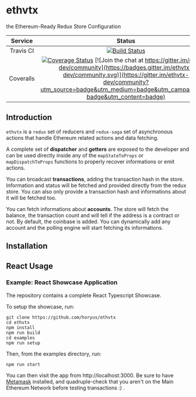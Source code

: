 # ethvtx

the Ethereum-Ready Redux Store Configuration

| Service | Status |
| :---: | :---: |
| Travis CI | [![Build Status](https://travis-ci.org/Horyus/ethvtx.svg?branch=develop)](https://travis-ci.org/Horyus/ethvtx) |
| Coveralls | [![Coverage Status](https://coveralls.io/repos/github/Horyus/ethvtx/badge.svg?branch=develop)](https://coveralls.io/github/Horyus/ethvtx?branch=develop) [![Join the chat at https://gitter.im/ethvtx-dev/community](https://badges.gitter.im/ethvtx-dev/community.svg)](https://gitter.im/ethvtx-dev/community?utm_source=badge&utm_medium=badge&utm_campaign=pr-badge&utm_content=badge) |

## Introduction

`ethvtx` is a `redux` set of reducers and `redux-saga` set of asynchronous actions that handle Ethereum related actions and data fetching.

A complete set of **dispatcher** and **getters** are exposed to the developer and can be used directly inside any of the `mapStateToProps` or `mapDispatchToProps` functions to properly recover informations or emit actions.

You can broadcast **transactions**, adding the transaction hash in the store. Information and status will be fetched and provided directly from the redux store. You can also only provide a transaction hash and informations about it will be fetched too.

You can fetch informations about **accounts**. The store will fetch the balance, the transaction count and will tell if the address is a contract or not. By default, the coinbase is added. You can dynamically add any account and the polling engine will start fetching its informations.

## Installation

## React Usage

### Example: React Showcase Application

The repository contains a complete React Typescript Showcase.

To setup the showcase, run:
```shell
git clone https://github.com/horyus/ethvtx
cd ethvtx
npm install
npm run build
cd examples
npm run setup
```

Then, from the examples directory, run:
```shell
npm run start
```

You can then visit the app from http://localhost:3000.
Be sure to have [Metamask](https://metamask.io/) installed, and quadruple-check that you aren't on the Main Ethereum Network before testing transactions :) .
